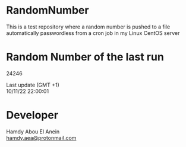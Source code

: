 # RandomNumber    
This is a test repository where a random number is pushed to a file automatically passwordless from a cron job in my Linux CentOS server    
# Random Number of the last run   
24246
      
Last update (GMT +1)    
10/11/22 22:00:01
# Developer    
Hamdy Abou El Anein   
hamdy.aea@protonmail.com

